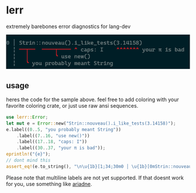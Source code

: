 # lerr

extremely barebones error diagnostics for lang-dev

![example error](https://raw.githubusercontent.com/bend-n/lerr/master/.github/example.png)

## usage

heres the code for the sample above.
feel free to add coloring with your favorite coloring crate, or just use raw ansi sequences.

```rust
use lerr::Error;
let mut e = Error::new("Strin::nouveau().i_like_tests(3.14158)");
e.label((0..5, "you probably meant String"))
    .label((7..16, "use new()"))
    .label((17..18, "caps: I"))
    .label((30..37, "your π is bad"));
eprintln!("{e}");
// dont mind this
assert_eq!(e.to_string(), "\n\u{1b}[1;34;30m0 │ \u{1b}[0mStrin::nouveau().i_like_tests(3.14158)\n\u{1b}[1;34;30m  ¦ \u{1b}[0m\u{1b}[1;34;31m──┬──\u{1b}[0m  \u{1b}[1;34;31m────┬────\u{1b}[0m \u{1b}[1;34;31m^\u{1b}[0m caps: I    \u{1b}[1;34;31m^^^^^^^\u{1b}[0m your π is bad\n\u{1b}[1;34;30m  ¦ \u{1b}[0m  \u{1b}[1;34;31m│\u{1b}[0m        \u{1b}[1;34;31m╰\u{1b}[0m use new()\n\u{1b}[1;34;30m  ¦ \u{1b}[0m  \u{1b}[1;34;31m╰\u{1b}[0m you probably meant String\n");
```

Please note that multiline labels are not yet supported.
If that doesnt work for you, use something like [ariadne](https://crates.io/crates/ariadne).